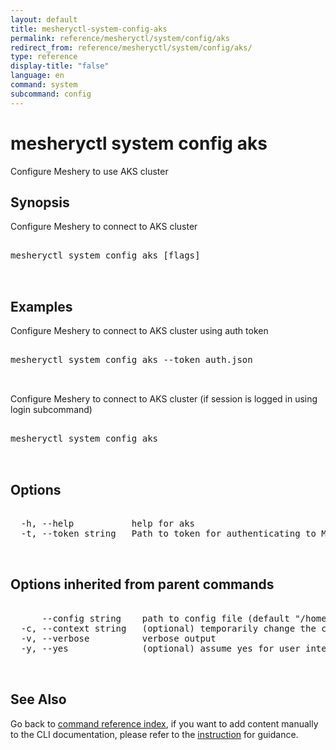 ```yaml
---
layout: default
title: mesheryctl-system-config-aks
permalink: reference/mesheryctl/system/config/aks
redirect_from: reference/mesheryctl/system/config/aks/
type: reference
display-title: "false"
language: en
command: system
subcommand: config
---
```


# mesheryctl system config aks

Configure Meshery to use AKS cluster

## Synopsis

Configure Meshery to connect to AKS cluster

<pre class='codeblock-pre'>
<div class='codeblock'>
mesheryctl system config aks [flags]

</div>
</pre>

## Examples

Configure Meshery to connect to AKS cluster using auth token

<pre class='codeblock-pre'>
<div class='codeblock'>
mesheryctl system config aks --token auth.json

</div>
</pre>

Configure Meshery to connect to AKS cluster (if session is logged in using login subcommand)

<pre class='codeblock-pre'>
<div class='codeblock'>
mesheryctl system config aks

</div>
</pre>

## Options

<pre class='codeblock-pre'>
<div class='codeblock'>
  -h, --help           help for aks
  -t, --token string   Path to token for authenticating to Meshery API

</div>
</pre>

## Options inherited from parent commands

<pre class='codeblock-pre'>
<div class='codeblock'>
      --config string    path to config file (default "/home/runner/.meshery/config.yaml")
  -c, --context string   (optional) temporarily change the current context.
  -v, --verbose          verbose output
  -y, --yes              (optional) assume yes for user interactive prompts.

</div>
</pre>

## See Also

Go back to [command reference index](/reference/mesheryctl/), if you want to add content manually to the CLI documentation, please refer to the [instruction](/project/contributing/contributing-cli#preserving-manually-added-documentation) for guidance.
